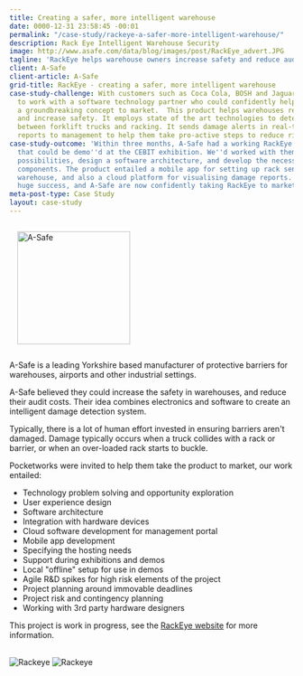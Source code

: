 ```yaml
---
title: Creating a safer, more intelligent warehouse
date: 0000-12-31 23:58:45 -00:01
permalink: "/case-study/rackeye-a-safer-more-intelligent-warehouse/"
description: Rack Eye Intelligent Warehouse Security
image: http://www.asafe.com/data/blog/images/post/RackEye_advert.JPG
tagline: 'RackEye helps warehouse owners increase safety and reduce audit costs '
client: A-Safe
client-article: A-Safe
grid-title: RackEye - creating a safer, more intelligent warehouse
case-study-challenge: With customers such as Coca Cola, BOSH and Jaguar - A-Safe needed
  to work with a software technology partner who could confidently help them take
  a groundbreaking concept to market.  This product helps warehouses reduce costs
  and increase safety. It employs state of the art technologies to detect collisions
  between forklift trucks and racking. It sends damage alerts in real-time, and provides
  reports to management to help them take pro-active steps to reduce risk.
case-study-outcome: 'Within three months, A-Safe had a working RackEye proof of concept
  that could be demo''d at the CEBIT exhibition. We''d worked with them to explore
  possibilities, design a software architecture, and develop the necessary software
  components. The product entailed a mobile app for setting up rack sensors in the
  warehouse, and also a cloud platform for visualising damage reports. CEBIT was a
  huge success, and A-Safe are now confidently taking RackEye to market with our help. '
meta-post-type: Case Study
layout: case-study
---
```


<img alt="A-Safe" src="http://www.asafe.com/assets/img/asafe-logo-retina.png" class="float-right img-reponsive" style="width: 200px; padding: 1em;" />

A-Safe is a leading Yorkshire based manufacturer of protective barriers for warehouses, airports and other industrial settings.

A-Safe believed they could increase the safety in warehouses, and reduce their audit costs. Their idea combines electronics and software to create an intelligent damage detection system.

Typically, there is a lot of human effort invested in ensuring barriers aren't damaged. Damage typically occurs when a truck collides with a rack or barrier, or when an over-loaded rack starts to buckle.


Pocketworks were invited to help them take the product to market, our work entailed:  

* Technology problem solving and opportunity exploration
* User experience design
* Software architecture
* Integration with hardware devices
* Cloud software development for management portal
* Mobile app development
* Specifying the hosting needs
* Support during exhibitions and demos
* Local "offline" setup for use in demos
* Agile R&D spikes for high risk elements of the project
* Project planning around immovable deadlines
* Project risk and contingency planning
* Working with 3rd party hardware designers

This project is work in progress, see the [RackEye website](http://www.asafe.com/news/post/201/a-safe-introduces-a-revolution-in-rack-protection-at-cemat) for more information.

<br/>
<img alt="Rackeye" src="http://d9hhrg4mnvzow.cloudfront.net/rackeye.asafe.com/uk/eac5e141-rack-eye-2_073073073073000000.jpg"/>
<img alt="Rackeye" src="http://d9hhrg4mnvzow.cloudfront.net/rackeye.asafe.com/uk/1c57aa7e-rackeye_074074074074000000.jpg"/>

